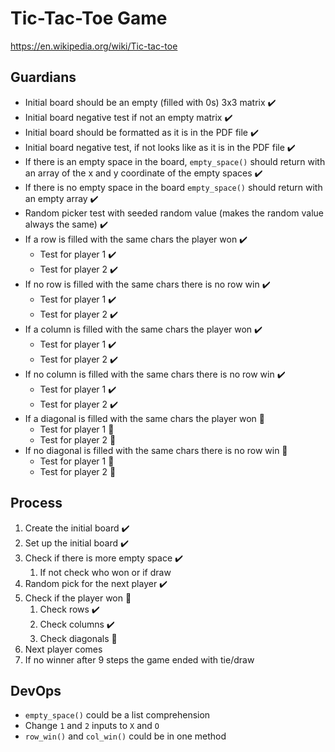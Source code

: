 # Tic-Tac-Toe Game
https://en.wikipedia.org/wiki/Tic-tac-toe
## Guardians
- Initial board should be an empty (filled with 0s) 3x3 matrix :heavy_check_mark:
- Initial board negative test if not an empty matrix :heavy_check_mark:
- Initial board should be formatted as it is in the PDF file :heavy_check_mark:
- Initial board negative test, if not looks like as it is in the PDF file :heavy_check_mark:
- If there is an empty space in the board, `empty_space()` should return with an array of the x and y coordinate 
of the empty spaces :heavy_check_mark:
- If there is no empty space in the board `empty_space()` should return with an empty array :heavy_check_mark:
- Random picker test with seeded random value (makes the random value always the same) :heavy_check_mark:
- If a row is filled with the same chars the player won :heavy_check_mark:
  - Test for player 1 :heavy_check_mark:
  - Test for player 2 :heavy_check_mark:
- If no row is filled with the same chars there is no row win :heavy_check_mark:
  - Test for player 1 :heavy_check_mark:
  - Test for player 2 :heavy_check_mark:
- If a column is filled with the same chars the player won :heavy_check_mark:
  - Test for player 1 :heavy_check_mark:
  - Test for player 2 :heavy_check_mark:
- If no column is filled with the same chars there is no row win :heavy_check_mark:
  - Test for player 1 :heavy_check_mark:
  - Test for player 2 :heavy_check_mark:
- If a diagonal is filled with the same chars the player won :small_orange_diamond:
  - Test for player 1 :small_orange_diamond:
  - Test for player 2 :small_orange_diamond:
- If no diagonal is filled with the same chars there is no row win :small_orange_diamond:
  - Test for player 1 :small_orange_diamond:
  - Test for player 2 :small_orange_diamond:
## Process
1. Create the initial board :heavy_check_mark:
2. Set up the initial board :heavy_check_mark:
3. Check if there is more empty space :heavy_check_mark:
   1. If not check who won or if draw
4. Random pick for the next player :heavy_check_mark:
5. Check if the player won :small_orange_diamond:
   1. Check rows :heavy_check_mark:
   2. Check columns :heavy_check_mark:
   3. Check diagonals :small_orange_diamond:
6. Next player comes
7. If no winner after 9 steps the game ended with tie/draw
## DevOps
- `empty_space()` could be a list comprehension
- Change `1` and `2` inputs to `X` and `O`
- `row_win()` and `col_win()`  could be in one method